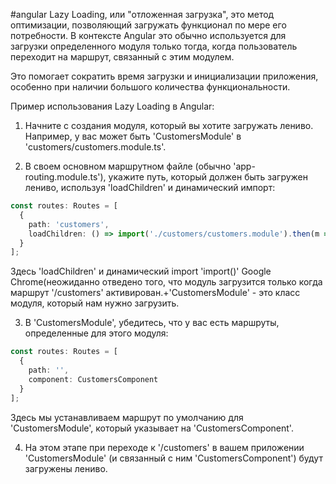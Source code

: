 #angular 
Lazy Loading, или "отложенная загрузка", это метод оптимизации, позволяющий загружать функционал по мере его потребности. В контексте Angular это обычно используется для загрузки определенного модуля только тогда, когда пользователь переходит на маршрут, связанный с этим модулем.

Это помогает сократить время загрузки и инициализации приложения, особенно при наличии большого количества функциональности. 

Пример использования Lazy Loading в Angular: 

1. Начните с создания модуля, который вы хотите загружать лениво. Например, у вас может быть 'CustomersModule' в 'customers/customers.module.ts'.

2. В своем основном маршрутном файле (обычно 'app-routing.module.ts'), укажите путь, который должен быть загружен лениво, используя 'loadChildren' и динамический импорт:

```ts
const routes: Routes = [
  { 
    path: 'customers', 
    loadChildren: () => import('./customers/customers.module').then(m => m.CustomersModule) 
  }
];
```

Здесь 'loadChildren' и динамический import 'import()' Google Chrome(неожиданно отведено того, что модуль загрузится только когда маршрут '/customers' активирован.+'CustomersModule' - это класс модуля, который нам нужно загрузить.

3. В 'CustomersModule', убедитесь, что у вас есть маршруты, определенные для этого модуля:

```ts
const routes: Routes = [
  { 
    path: '', 
    component: CustomersComponent 
  }
];
```

Здесь мы устанавливаем маршрут по умолчанию для 'CustomersModule', который указывает на 'CustomersComponent'.

4. На этом этапе при переходе к '/customers' в вашем приложении 'CustomersModule' (и связанный с ним 'CustomersComponent') будут загружены лениво.
